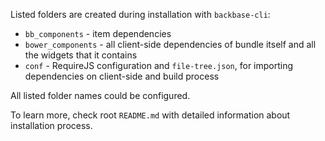 Listed folders are created during installation with `backbase-cli`:

* `bb_components` - item dependencies
* `bower_components` - all client-side dependencies of bundle itself and all the widgets that it contains
* `conf` - RequireJS configuration and `file-tree.json`, for importing dependencies on client-side and build process

All listed folder names could be configured.

To learn more, check root `README.md` with detailed information about installation process.